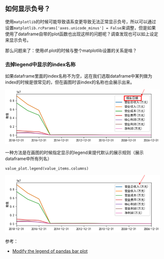 ## 如何显示负号？

使用`matplotlib`的时候可能导致语系变更导致无法正常显示负号，所以可以通过设置`matplotlib.rcParams['axes.unicode_minus'] = False`来调整，但是如果使用了dataframe自带的plot函数也出现这样的问题呢？调查发现也可以如上设定来显示负号。

那么问题来了：使用df.plot的时候与整个matplotlib设置的关系是啥？



### 去掉legend中显示的index名称

如果dataframe里面的index名称不为空，这在我们选取dataframe中某列做为index的时候是很常见的，但在画图时该index的名称也会展示出来。

![](legend_shown_index_name.PNG)

一种方法是在画图的时候指定显示的legend来提代默认的展示规则（展示dataframe中所有列名）

```
value_plot.legend(value_items.columns)
```

![](legend_shown_index_name_correct.PNG)

参考：

- [Modify the legend of pandas bar plot](https://stackoverflow.com/questions/33149428/modify-the-legend-of-pandas-bar-plot)
